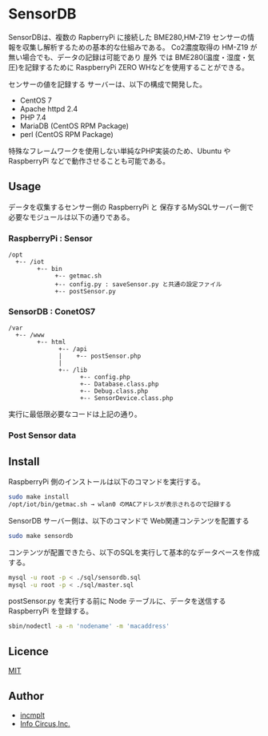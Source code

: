 # SensorDB

SensorDBは、複数の RapberryPi に接続した BME280,HM-Z19 センサーの情報を収集し解析するための基本的な仕組みである。
Co2濃度取得の HM-Z19 が無い場合でも、データの記録は可能であり 屋外 では BME280(温度・湿度・気圧)を記録するために RaspberryPi ZERO WHなどを使用することができる。

センサーの値を記録する サーバーは、以下の構成で開発した。

* CentOS 7
* Apache httpd 2.4
* PHP 7.4
* MariaDB (CentOS RPM Package)
* perl (CentOS RPM Package)

特殊なフレームワークを使用しない単純なPHP実装のため、Ubuntu や RaspberryPi などで動作させることも可能である。

## Usage

データを収集するセンサー側の RaspberryPi と 保存するMySQLサーバー側で必要なモジュールは以下の通りである。

### RaspberryPi : Sensor

```text
/opt
  +-- /iot
        +-- bin
             +-- getmac.sh
             +-- config.py : saveSensor.py と共通の設定ファイル
             +-- postSensor.py
```

### SensorDB : ConetOS7

```text
/var
  +-- /www
        +-- html
              +-- /api
              |    +-- postSensor.php
              |
              +-- /lib
                    +-- config.php
                    +-- Database.class.php
                    +-- Debug.class.php
                    +-- SensorDevice.class.php
```

実行に最低限必要なコードは上記の通り。

### Post Sensor data

## Install

RaspberryPi 側のインストールは以下のコマンドを実行する。

```bash
sudo make install
/opt/iot/bin/getmac.sh → wlan0 のMACアドレスが表示されるので記録する
```

SensorDB サーバー側は、以下のコマンドで Web関連コンテンツを配置する

```bash
sudo make sensordb
```

コンテンツが配置できたら、以下のSQLを実行して基本的なデータベースを作成する。

```bash
mysql -u root -p < ./sql/sensordb.sql
mysql -u root -p < ./sql/master.sql
```

postSensor.py を実行する前に Node テーブルに、データを送信する RaspberryPi を登録する。

```bash
sbin/nodectl -a -n 'nodename' -m 'macaddress'
```

## Licence

[MIT](https://github.com/tcnksm/tool/blob/master/LICENCE)

## Author

* [incmplt](https://www.incmplt.net/)
* [Info Circus,Inc.](https://www.infocircus.jp/)
